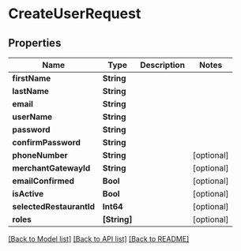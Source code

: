 # CreateUserRequest

## Properties
Name | Type | Description | Notes
------------ | ------------- | ------------- | -------------
**firstName** | **String** |  | 
**lastName** | **String** |  | 
**email** | **String** |  | 
**userName** | **String** |  | 
**password** | **String** |  | 
**confirmPassword** | **String** |  | 
**phoneNumber** | **String** |  | [optional] 
**merchantGatewayId** | **String** |  | [optional] 
**emailConfirmed** | **Bool** |  | [optional] 
**isActive** | **Bool** |  | [optional] 
**selectedRestaurantId** | **Int64** |  | [optional] 
**roles** | **[String]** |  | [optional] 

[[Back to Model list]](../README.md#documentation-for-models) [[Back to API list]](../README.md#documentation-for-api-endpoints) [[Back to README]](../README.md)


